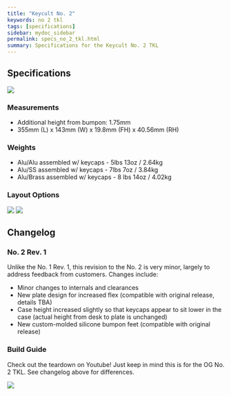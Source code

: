 ```yaml
---
title: "Keycult No. 2"
keywords: no 2 tkl
tags: [specifications]
sidebar: mydoc_sidebar
permalink: specs_no_2_tkl.html
summary: Specifications for the Keycult No. 2 TKL
---
```


## Specifications

![](https://cdn.shopify.com/s/files/1/0015/5084/3975/products/No._2_build_log-45_1696x1152.jpg?v=1555873671)

### Measurements

- Additional height from bumpon: 1.75mm
- 355mm (L) x 143mm (W) x 19.8mm (FH) x 40.56mm (RH)

### Weights

- Alu/Alu assembled w/ keycaps - 5lbs 13oz / 2.64kg
- Alu/SS assembled w/ keycaps - 7lbs 7oz / 3.84kg
- Alu/Brass assembled w/ keycaps - 8 lbs 14oz / 4.02kg

### Layout Options

![](https://cdn.shopify.com/s/files/1/0015/5084/3975/products/wt80-a_solderable_1696x1152.png?v=1590349316)
![](https://cdn.shopify.com/s/files/1/0015/5084/3975/products/wt80-bc_hotswap_1696x1152.png?v=1590349316)

## Changelog

### No. 2 Rev. 1

Unlike the No. 1 Rev. 1, this revision to the No. 2 is very minor, largely to address feedback from customers. Changes include:

- Minor changes to internals and clearances
- New plate design for increased flex (compatible with original release, details TBA)
- Case height increased slightly so that keycaps appear to sit lower in the case (actual height from desk to plate is unchanged)
- New custom-molded silicone bumpon feet (compatible with original release)

### Build Guide

Check out the teardown on Youtube! Just keep in mind this is for the OG No. 2 TKL. See changelog above for differences.

[![](https://i.ytimg.com/vi/kSJLZ5QFRTg/maxresdefault.jpg)](https://www.youtube.com/watch?v=kSJLZ5QFRTg)

